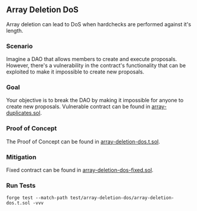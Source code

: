 ## Array Deletion DoS
Array deletion can lead to DoS when hardchecks are performed against it's length.

### Scenario
Imagine a DAO that allows members to create and execute proposals. However, there's a vulnerability in the contract's functionality that can be exploited to make it impossible to create new proposals.

### Goal
Your objective is to break the DAO by making it impossible for anyone to create new proposals. Vulnerable contract can be found in [array-duplicates.sol](../../src/array-deletion-dos/array-deletion-dos.sol).

### Proof of Concept
The Proof of Concept can be found in [array-deletion-dos.t.sol](array-deletion-dos.t.sol).

### Mitigation
Fixed contract can be found in [array-deletion-dos-fixed.sol](../../src/array-deletion-dos/array-deletion-dos-fixed.sol).

### Run Tests
```shell
forge test --match-path test/array-deletion-dos/array-deletion-dos.t.sol -vvv
```